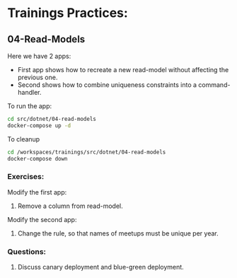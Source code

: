 # Trainings Practices:


## 04-Read-Models
Here we have 2 apps:

* First app shows how to recreate a new read-model without affecting the previous one.
* Second shows how to combine uniqueness constraints into a command-handler.

To run the app:
```bash
cd src/dotnet/04-read-models
docker-compose up -d
```

To cleanup

```bash
cd /workspaces/trainings/src/dotnet/04-read-models
docker-compose down
```

### Exercises:

Modify the first app:
1. Remove a column from read-model.

Modify the second app:
1. Change the rule, so that names of meetups must be unique per year. 

### Questions:
1. Discuss canary deployment and blue-green deployment.
